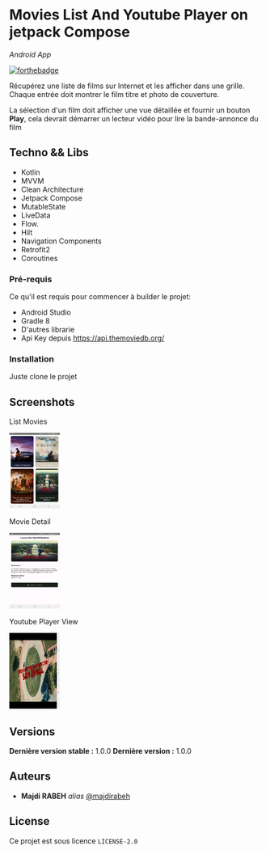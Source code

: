 # Movies List And Youtube Player on jetpack Compose
_Android App_

[![forthebadge](https://forthebadge.com/images/badges/made-with-kotlin.svg)](https://github.com/majdirabeh)  

Récupérez une liste de films sur Internet et
les afficher dans une grille. Chaque entrée doit montrer le film
titre et photo de couverture.

La sélection d'un film doit afficher une vue détaillée et fournir un bouton **Play**,
cela devrait démarrer un lecteur vidéo pour lire la bande-annonce du film

## Techno && Libs

- Kotlin
- MVVM
- Clean Architecture
- Jetpack Compose
- MutableState
- LiveData
- Flow.
- Hilt
- Navigation Components
- Retrofit2
- Coroutines

### Pré-requis

Ce qu'il est requis pour commencer à builder le projet:

- Android Studio
- Gradle 8
- D'autres librarie
- Api Key depuis https://api.themoviedb.org/

### Installation

Juste clone le projet

## Screenshots

List Movies

<img src="https://github.com/majdirabeh/Movies-Trailer-Compose/blob/master/Screenshots/list.png" style=" width:100px ; height:150px " />

Movie Detail

<img src="https://github.com/majdirabeh/Movies-Trailer-Compose/blob/master/Screenshots/detail.png" style=" width:100px ; height:150px " />

Youtube Player View

<img src="https://github.com/majdirabeh/Movies-Trailer-Compose/blob/master/Screenshots/YoutubePlayer.png" style=" width:100px ; height:150px " />


## Versions
**Dernière version stable :** 1.0.0
**Dernière version :** 1.0.0

## Auteurs
* **Majdi RABEH** _alias_ [@majdirabeh](https://github.com/majdirabeh)

## License

Ce projet est sous licence ``LICENSE-2.0``



